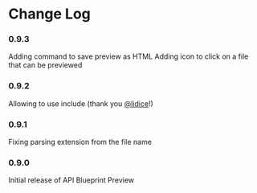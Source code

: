 # Change Log

### 0.9.3

Adding command to save preview as HTML
Adding icon to click on a file that can be previewed

### 0.9.2

Allowing to use include (thank you [@lidice](https://github.com/lidice)!)

### 0.9.1

Fixing parsing extension from the file name

### 0.9.0

Initial release of API Blueprint Preview
